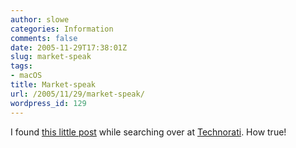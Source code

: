 ```yaml
---
author: slowe
categories: Information
comments: false
date: 2005-11-29T17:38:01Z
slug: market-speak
tags:
- macOS
title: Market-speak
url: /2005/11/29/market-speak/
wordpress_id: 129
---
```


I found [this little post](http://ideastorm.com/blog/2005/11/29/market-speak/) while searching over at [Technorati](http://www.technorati.com/). How true!
